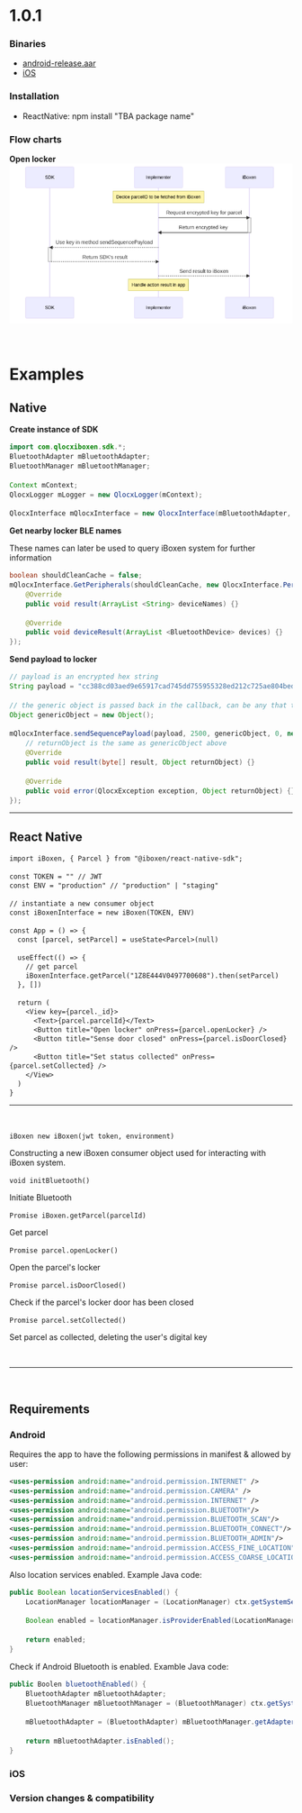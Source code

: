# 1.0.1

### Binaries
- [android-release.aar](./android-release.aar)
- [iOS](./ios)

### Installation
- ReactNative: npm install "TBA package name"

### Flow charts
**Open locker**
![open locker flow](https://github.com/iBoxen/QiD-SDK/blob/master/v1.0.1/open-locker-flow.png "flow")



&nbsp;
# Examples

## Native
**Create instance of SDK**
```java
import com.qlocxiboxen.sdk.*;
BluetoothAdapter mBluetoothAdapter;
BluetoothManager mBluetoothManager;

Context mContext;
QlocxLogger mLogger = new QlocxLogger(mContext);

QlocxInterface mQlocxInterface = new QlocxInterface(mBluetoothAdapter, mBluetoothManager, mLogger);
```

**Get nearby locker BLE names**

These names can later be used to query iBoxen system for further information
```java
boolean shouldCleanCache = false;
mQlocxInterface.GetPeripherals(shouldCleanCache, new QlocxInterface.PeripheralScanCallback() {
    @Override
    public void result(ArrayList <String> deviceNames) {}

    @Override
    public void deviceResult(ArrayList <BluetoothDevice> devices) {}
});
```

**Send payload to locker**

```java
// payload is an encrypted hex string
String payload = "cc388cd03aed9e65917cad745dd755955328ed212c725ae804bed85fc";

// the generic object is passed back in the callback, can be any that the implementator chooses
Object genericObject = new Object();

mQlocxInterface.sendSequencePayload(payload, 2500, genericObject, 0, new QlocxInterface.SequenceCallback() {
    // returnObject is the same as genericObject above
    @Override
    public void result(byte[] result, Object returnObject) {}

    @Override
    public void error(QlocxException exception, Object returnObject) {}
});
```

---

## React Native

```tsx
import iBoxen, { Parcel } from "@iboxen/react-native-sdk";

const TOKEN = "" // JWT
const ENV = "production" // "production" | "staging"

// instantiate a new consumer object
const iBoxenInterface = new iBoxen(TOKEN, ENV) 

const App = () => {
  const [parcel, setParcel] = useState<Parcel>(null)

  useEffect(() => {
    // get parcel
    iBoxenInterface.getParcel("1Z8E444V0497700608").then(setParcel)
  }, [])

  return (
    <View key={parcel._id}>
      <Text>{parcel.parcelId}</Text>
      <Button title="Open locker" onPress={parcel.openLocker} />
      <Button title="Sense door closed" onPress={parcel.isDoorClosed} />
      <Button title="Set status collected" onPress={parcel.setCollected} />
    </View>
  )
}
```
---
&nbsp;

`iBoxen new iBoxen(jwt token, environment)`

Constructing a new iBoxen consumer object used for interacting with iBoxen system.

`void initBluetooth()`

Initiate Bluetooth


`Promise iBoxen.getParcel(parcelId)`

Get parcel

`Promise parcel.openLocker()`

Open the parcel's locker


`Promise parcel.isDoorClosed()`

Check if the parcel's locker door has been closed

`Promise parcel.setCollected()`

Set parcel as collected, deleting the user's digital key

&nbsp;

---
&nbsp;

## Requirements

### Android
Requires the app to have the following permissions in manifest & allowed by user:

```xml   
<uses-permission android:name="android.permission.INTERNET" />
<uses-permission android:name="android.permission.CAMERA" />
<uses-permission android:name="android.permission.INTERNET" />
<uses-permission android:name="android.permission.BLUETOOTH"/>
<uses-permission android:name="android.permission.BLUETOOTH_SCAN"/>
<uses-permission android:name="android.permission.BLUETOOTH_CONNECT"/>
<uses-permission android:name="android.permission.BLUETOOTH_ADMIN"/>
<uses-permission android:name="android.permission.ACCESS_FINE_LOCATION" />
<uses-permission android:name="android.permission.ACCESS_COARSE_LOCATION" />
```

Also location services enabled. Example Java code:
```java
public Boolean locationServicesEnabled() {
    LocationManager locationManager = (LocationManager) ctx.getSystemService(Context.LOCATION_SERVICE);

    Boolean enabled = locationManager.isProviderEnabled(LocationManager.GPS_PROVIDER);

    return enabled;
}
```

Check if Android Bluetooth is enabled. Examble Java code:

```java
public Boolen bluetoothEnabled() {
    BluetoothAdapter mBluetoothAdapter;
    BluetoothManager mBluetoothManager = (BluetoothManager) ctx.getSystemService(ctx.BLUETOOTH_SERVICE);

    mBluetoothAdapter = (BluetoothAdapter) mBluetoothManager.getAdapter();

    return mBluetoothAdapter.isEnabled();
}
```

### iOS 

### Version changes & compatibility